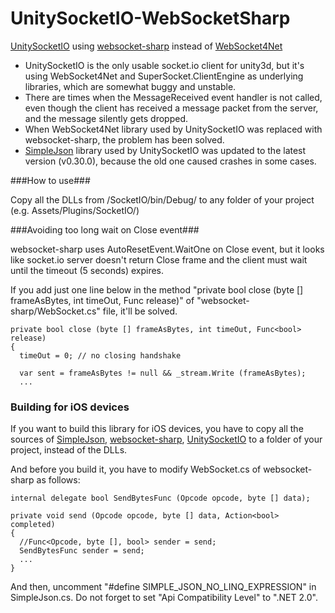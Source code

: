 UnitySocketIO-WebSocketSharp
============================

[UnitySocketIO](https://github.com/NetEase/UnitySocketIO) using [websocket-sharp](https://github.com/sta/websocket-sharp) instead of [WebSocket4Net](https://github.com/kerryjiang/WebSocket4Net)

- UnitySocketIO is the only usable socket.io client for unity3d, but it's using WebSocket4Net and SuperSocket.ClientEngine as underlying libraries, which are somewhat buggy and unstable.
- There are times when the MessageReceived event handler is not called, even though the client has received a message packet from the server, and the message silently gets dropped.
- When WebSocket4Net library used by UnitySocketIO was replaced with websocket-sharp, the problem has been solved.
- [SimpleJson](https://github.com/facebook-csharp-sdk/simple-json) library used by UnitySocketIO was updated to the latest version (v0.30.0), because the old one caused crashes in some cases.

###How to use###

Copy all the DLLs from /SocketIO/bin/Debug/ to any folder of your project (e.g. Assets/Plugins/SocketIO/)

###Avoiding too long wait on Close event###

websocket-sharp uses AutoResetEvent.WaitOne on Close event, but it looks like socket.io server doesn't return Close frame and the client must wait until the timeout (5 seconds) expires.

If you add just one line below in the method "private bool close (byte [] frameAsBytes, int timeOut, Func<bool> release)" of "websocket-sharp/WebSocket.cs" file, it'll be solved.

```
private bool close (byte [] frameAsBytes, int timeOut, Func<bool> release)
{
  timeOut = 0; // no closing handshake
  
  var sent = frameAsBytes != null && _stream.Write (frameAsBytes);
  ...
```

### Building for iOS devices

If you want to build this library for iOS devices, you have to copy all the sources of [SimpleJson](https://github.com/facebook-csharp-sdk/simple-json), [websocket-sharp](https://github.com/sta/websocket-sharp), [UnitySocketIO](https://github.com/NetEase/UnitySocketIO) to a folder of your project, instead of the DLLs.

And before you build it, you have to modify WebSocket.cs of websocket-sharp as follows:

```
internal delegate bool SendBytesFunc (Opcode opcode, byte [] data);

private void send (Opcode opcode, byte [] data, Action<bool> completed)
{
  //Func<Opcode, byte [], bool> sender = send;
  SendBytesFunc sender = send;
  ...
}
```  

And then, uncomment "#define SIMPLE_JSON_NO_LINQ_EXPRESSION" in SimpleJson.cs.
Do not forget to set "Api Compatibility Level" to ".NET 2.0".
